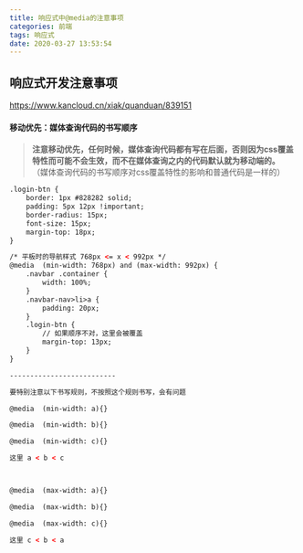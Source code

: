 ```yaml
---
title: 响应式中@media的注意事项
categories: 前端
tags: 响应式
date: 2020-03-27 13:53:54
---
```


## 响应式开发注意事项

https://www.kancloud.cn/xiak/quanduan/839151

#### 移动优先：媒体查询代码的书写顺序

> **注意移动优先，任何时候，媒体查询代码都有写在后面，否则因为css覆盖特性而可能不会生效，而不在媒体查询之内的代码默认就为移动端的。** （媒体查询代码的书写顺序对css覆盖特性的影响和普通代码是一样的）

```html
.login-btn {
    border: 1px #828282 solid;
    padding: 5px 12px !important;
    border-radius: 15px;
    font-size: 15px;
    margin-top: 18px;
}

/* 平板时的导航样式 768px <= x < 992px */
@media  (min-width: 768px) and (max-width: 992px) {
    .navbar .container {
        width: 100%;
    }
    .navbar-nav>li>a {
        padding: 20px;
    }
    .login-btn {
        // 如果顺序不对，这里会被覆盖
        margin-top: 13px;
    }
}

--------------------------

要特别注意以下书写规则，不按照这个规则书写，会有问题

@media  (min-width: a){}

@media  (min-width: b){}

@media  (min-width: c){}

这里 a < b < c



@media  (max-width: a){}

@media  (max-width: b){}

@media  (max-width: c){}

这里 c < b < a
```





